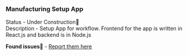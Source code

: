 ### Manufacturing Setup App

Status - Under Construction🚧  
Description - Setup App for workflow. Frontend for the app is written in React.js and backend is in Node.js

<!-- **Demo🔗** - [Follow this link](http://ec2-13-59-178-203.us-east-2.compute.amazonaws.com:3000/)   -->
**Found issues🐛** - [Report them here](https://github.com/dailykit/filesystem-server/issues)

                                                                                                                                                                                                                                                                                                                                                                                                                                                                                                                                                                                         